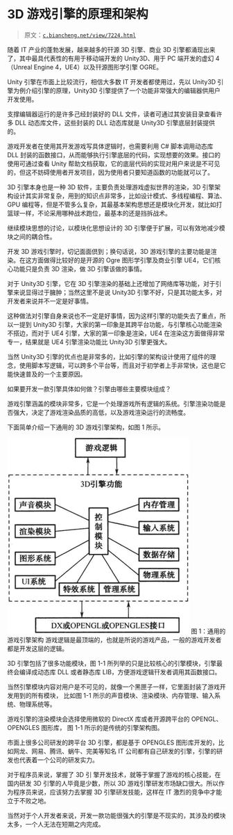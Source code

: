 # 3D 游戏引擎的原理和架构

> 原文：[`c.biancheng.net/view/7224.html`](http://c.biancheng.net/view/7224.html)

随着 IT 产业的蓬勃发展，越来越多的幵源 3D 引擎、商业 3D 引擎都涌现出来了，其中最具代表性的有用于移动端开发的 Unity3D、用于 PC 端开发的虚幻 4（Unreal Engine 4，UE4）以及幵源图形学引擎 OGRE。

Unity 引擎在市面上比较流行，相信大多数 IT 开发者都使用过，先以 Unity3D 引擎为例介绍引擎的原理，Unity3D 引擎提供了一个功能非常强大的编辑器供用户开发使用。

支撑编辑器运行的是许多己经封装好的 DLL 文件，读者可通过其安装目录查看许多 DLL 动态库文件，这些封装的 DLL 动态库就是 Unity3D 引擎底层封装提供的。

游戏开发者在使用其开发游戏写具体逻辑时，也需要利用 C# 脚本调用动态库 DLL 封装的函数接口，从而能够执行引擎底层的代码，实现想要的效果。接口的使用可通过查看 Unity 帮助文档获取，它的底层代码的实现对用户来说是不可见的，但这不妨碍使用者开发项目，因为使用者只要知道函数的功能就可以了。

3D 引擎本身也是一种 3D 软件，主要负责处理游戏虚拟世界的渲染，3D 引擎架构设计其实非常复杂，用到的知识点非常多，比如设计模式、多线程编程、算法、GPU 编程等，但是不管多么复杂，其最基本架构思想还是模块化开发，就比如打篮球一样，不论采用哪种战术跑位，最基本的还是挡拆战术。

继续模块思想的讨论，以模块化思想设计的 3D 引擎便于扩展，可以有效地减少模块之间的耦合性。

开发 3D 游戏引擎时，切记面面倶到；换句话说，3D 游戏引擎的主要功能是渲染。在这方面做得比较好的是开源的 Ogre 图形学引擎及商业引擎 UE4，它们核心功能只是负责 3D 渲染，做 3D 引擎该做的事情。

对于 Unity3D 引擎，它在 3D 引擎渲染的基础上还增加了网络库等功能，对于引擎来说显得过于臃肿；当然这里不是说 Unity3D 引擎不好，只是其功能太多，对开发者来说并不一定是好事情。

这种做法对引擎自身来说也不一定是好事情，因为这样引擎的功能失去了重点，所以一提到 Unity3D 引擎，大家的第一印象是其跨平台功能，与引擎核心功能渲染不搭边，而对于 UE4 引擎，大家的第一印象是渲染，UE4 在渲染这方面做得非常专一，结果就是 UE4 引擎渲染功能比 Unity3D 引擎更强大。

当然 Unity3D 引擎的优点也是非常多的，比如引擎的架构设计使用了组件的理念，使用脚本写逻辑，可以跨多个平台等，而且对于初学者上手非常快，这也是它能快速普及的一个主要原因。

如果要开发一款引擎具体如何做？引擎由哪些主要模块组成？

游戏引擎涵盖的模块非常多，它是一个处理游戏所有逻辑的系统。引擎渲染功能是否强大，决定了游戏渲染品质的高低，以及游戏渲染运行的流畅度。

下面简单介绍一下通用的 3D 游戏引擎架构，如图 1 所示。

![通用的游戏引擎架构](img/4bbd5415a2d1fee5c5f24f99ce8e1573.png)
图 1：通用的游戏引擎架构
游戏逻辑是最顶端的，也就是所说的游戏产品，一般的游戏开发者都是开发这层的逻辑。

3D 引擎包括了很多功能模块，图 1-1 所列举的只是比较核心的引擎模块，引擎最终会编译成动态库 DLL 或者静态库 LIB，方便游戏逻辑幵发者调用其函数接口。

当然引擎模块内容对用户是不可见的，就像一个黑匣子一样，它里面封装了游戏开发用到的所有模块， 比如图 1-1 所示的声音模块、渲染模块、内存管理、输入系统、物理系统等。

游戏引擎的渲染模块会选择使用微软的 DirectX 库或者开源跨平台的 OPENGL、OPENGLES 图形库， 图 1-1 所示的是传统的引擎架构图。

市面上很多公司研发的跨平台 3D 引擎，都是基于 OPENGLES 图形库开发的，比如网龙、网易、腾讯、蜗牛、完美等知名 IT 公司都有自己研发的引擎，引擎的研发也代表着一个公司的研发实力。

对于程序员来说，掌握了 3D 引 擎开发技术，就等于掌握了游戏的核心技能，在国内研发 3D 引擎的人毕竟是少数，所以 3D 游戏引擎研发市场缺口很大。所以作为程序员来说，应该努力去掌握 3D 引擎研发技能，这样在 IT 激烈的竞争中才能立于不败之地。

当然对于个人开发者来说，开发一款功能很强大的引擎是不现实的，其涉及的模块太多，一个人无法在短期之内完成。